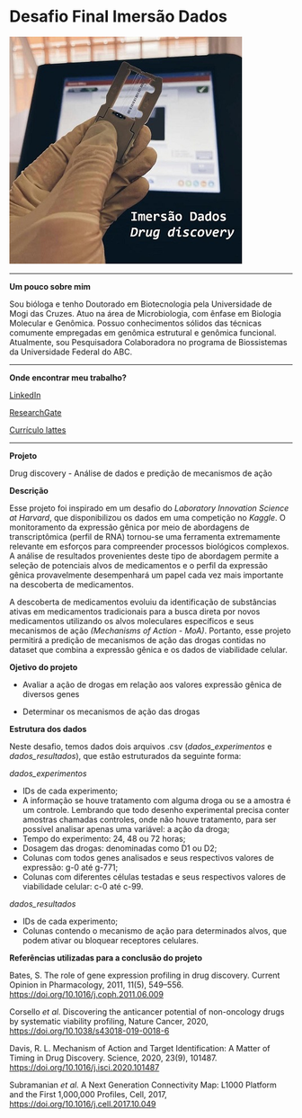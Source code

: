 
# Desafio Final Imersão Dados

![imagem](https://github.com/vqrca/imersao-dados-desafio-final/blob/main/image1.jpg)

---

**Um pouco sobre mim**

Sou bióloga e tenho Doutorado em Biotecnologia pela Universidade de Mogi das Cruzes. Atuo na área de Microbiologia, com ênfase em Biologia Molecular e Genômica. Possuo conhecimentos sólidos das técnicas comumente empregadas em genômica estrutural e genômica funcional. Atualmente, sou Pesquisadora Colaboradora no programa de Biossistemas da Universidade Federal do ABC.

---

**Onde encontrar meu trabalho?**

[LinkedIn](https://www.linkedin.com/in/valqu%C3%ADria-alencar-786a8911b/)

[ResearchGate](https://www.researchgate.net/profile/Valquiria-Alencar)

[Currículo lattes](http://lattes.cnpq.br/7742338443535710)

---

**Projeto**

Drug discovery - Análise de dados e predição de mecanismos de ação 


**Descrição**

Esse projeto foi inspirado em um desafio do *Laboratory Innovation Science at Harvard*, que disponibilizou os dados em uma competição no *Kaggle*.
O monitoramento da expressão gênica por meio de abordagens de transcriptômica (perfil de RNA) tornou-se uma ferramenta extremamente relevante em esforços para compreender processos biológicos complexos. A análise de resultados provenientes deste tipo de abordagem permite a seleção de potenciais alvos de medicamentos e o perfil da expressão gênica provavelmente desempenhará um papel cada vez mais importante na descoberta de medicamentos.

A descoberta de medicamentos evoluiu da identificação de substâncias ativas em medicamentos tradicionais para a busca direta por novos medicamentos utilizando os alvos moleculares específicos e seus mecanismos de ação *(Mechanisms of Action - MoA)*. 
Portanto, esse projeto permitirá a predição de mecanismos de ação das drogas contidas no dataset que combina a expressão gênica e os dados de viabilidade celular. 



**Ojetivo do projeto**

- Avaliar a ação de drogas em relação aos valores expressão gênica de diversos genes 

- Determinar os mecanismos de ação das drogas

**Estrutura dos dados**

Neste desafio, temos dados dois arquivos .csv (*dados_experimentos* e *dados_resultados*), que estão estruturados da seguinte forma:

*dados_experimentos*

- IDs de cada experimento;
- A informação se houve tratamento com alguma droga ou se a amostra é um controle. Lembrando que todo desenho experimental precisa conter amostras chamadas controles, onde não houve tratamento, para ser possível analisar apenas uma variável: a ação da droga;
- Tempo do experimento: 24, 48 ou 72 horas;
- Dosagem das drogas:  denominadas como D1 ou D2;
- Colunas com todos genes analisados e seus respectivos valores de expressão: g-0 até g-771;
- Colunas com diferentes células testadas e seus respectivos valores de viabilidade celular: c-0 até c-99.
 
*dados_resultados*

- IDs de cada experimento;
- Colunas contendo o mecanismo de ação para determinados alvos, que podem ativar ou bloquear receptores celulares.

**Referências utilizadas para a conclusão do projeto**

Bates, S. The role of gene expression profiling in drug discovery. Current Opinion in Pharmacology, 2011, 11(5), 549–556. https://doi.org/10.1016/j.coph.2011.06.009 

Corsello *et al.* Discovering the anticancer potential of non-oncology drugs by systematic viability profiling, Nature Cancer, 2020, https://doi.org/10.1038/s43018-019-0018-6

Davis, R. L. Mechanism of Action and Target Identification: A Matter of Timing in Drug Discovery. Science, 2020, 23(9), 101487. https://doi.org/10.1016/j.isci.2020.101487

Subramanian *et al.* A Next Generation Connectivity Map: L1000 Platform and the First 1,000,000 Profiles, Cell, 2017, https://doi.org/10.1016/j.cell.2017.10.049

